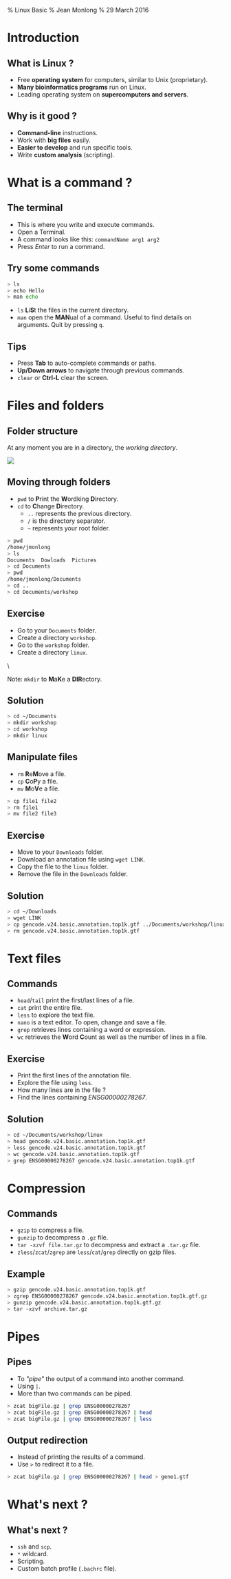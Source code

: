 % Linux Basic
% Jean Monlong
% 29 March 2016

# Introduction

## What is Linux ?

- Free **operating system** for computers, similar to Unix (proprietary).
- **Many bioinformatics programs** run on Linux.
- Leading operating system on **supercomputers and servers**.

## Why is it good ?

- **Command-line** instructions.
- Work with **big files** easily.
- **Easier to develop** and run specific tools.
- Write **custom analysis** (scripting).
	
# What is a command ?

## The terminal

- This is where you write and execute commands.
- Open a Terminal.
- A command looks like this: `commandName arg1 arg2`
- Press *Enter* to run a command.

## Try some commands

~~~sh
> ls
> echo Hello
> man echo
~~~

- `ls` **L**i**S**t the files in the current directory.
- `man` open the **MAN**ual of a command. Useful to find details on arguments. Quit by pressing `q`.

## Tips

- Press **Tab** to auto-complete commands or paths.
- **Up/Down arrows** to navigate through previous commands.
- `clear` or **Ctrl-L** clear the screen.

# Files and folders

## Folder structure

At any moment you are in a directory, the *working directory*.

![](../img/unixFileSystem.png)

## Moving through folders

- `pwd` to **P**rint the **W**ordking **D**irectory.
- `cd` to **C**hange **D**irectory.
	- `..` represents the previous directory.
	- `/` is the directory separator.
	- `~` represents your root folder.

~~~sh
> pwd
/home/jmonlong
> ls
Documents  Dowloads  Pictures
> cd Documents
> pwd
/home/jmonlong/Documents
> cd ..
> cd Documents/workshop
~~~

## Exercise

- Go to your `Documents` folder.
- Create a directory `workshop`.
- Go to the `workshop` folder.
- Create a directory `linux`.

\

Note: `mkdir` to **M**a**K**e a **DIR**ectory.

## Solution

~~~sh
> cd ~/Documents
> mkdir workshop
> cd workshop
> mkdir linux
~~~

## Manipulate files

- `rm` **R**e**M**ove a file.
- `cp` **C**o**P**y a file.
- `mv` **M**o**V**e a file.

~~~sh
> cp file1 file2
> rm file1
> mv file2 file3
~~~

## Exercise

- Move to your `Downloads` folder.
- Download an annotation file using `wget LINK`.
- Copy the file to the `linux` folder.
- Remove the file in the `Downloads` folder.

## Solution

~~~sh
> cd ~/Downloads
> wget LINK
> cp gencode.v24.basic.annotation.top1k.gtf ../Documents/workshop/linux
> rm gencode.v24.basic.annotation.top1k.gtf
~~~

# Text files

## Commands

- `head`/`tail` print the first/last lines of a file.
- `cat` print the entire file.
- `less` to explore the text file.
- `nano` is a text editor. To open, change and save a file.
- `grep` retrieves lines containing a word or expression.
- `wc` retrieves the **W**ord **C**ount as well as the number of lines in a file.

## Exercise

- Print the first lines of the annotation file.
- Explore the file using `less`.
- How many lines are in the file ?
- Find the lines containing *ENSG00000278267*.

## Solution

~~~sh
> cd ~/Documents/workshop/linux
> head gencode.v24.basic.annotation.top1k.gtf
> less gencode.v24.basic.annotation.top1k.gtf
> wc gencode.v24.basic.annotation.top1k.gtf
> grep ENSG00000278267 gencode.v24.basic.annotation.top1k.gtf
~~~

# Compression

## Commands

- `gzip` to compress a file.
- `gunzip` to decompress a `.gz` file.
- `tar -xzvf file.tar.gz` to decompress and extract a `.tar.gz` file.
- `zless`/`zcat`/`zgrep` are `less`/`cat`/`grep` directly on gzip files.

## Example

~~~sh
> gzip gencode.v24.basic.annotation.top1k.gtf
> zgrep ENSG00000278267 gencode.v24.basic.annotation.top1k.gtf.gz
> gunzip gencode.v24.basic.annotation.top1k.gtf.gz
> tar -xzvf archive.tar.gz
~~~

# Pipes

## Pipes

- To *"pipe"* the output of a command into another command.
- Using `|`.
- More than two commands can be piped.

~~~sh
> zcat bigFile.gz | grep ENSG00000278267
> zcat bigFile.gz | grep ENSG00000278267 | head 
> zcat bigFile.gz | grep ENSG00000278267 | less
~~~

## Output redirection

- Instead of printing the results of a command.
- Use `>` to redirect it to a file.

~~~sh
> zcat bigFile.gz | grep ENSG00000278267 | head > gene1.gtf
~~~

# What's next ?

## What's next ?

- `ssh` and `scp`.
- `*` wildcard.
- Scripting.
- Custom batch profile (`.bachrc` file).
